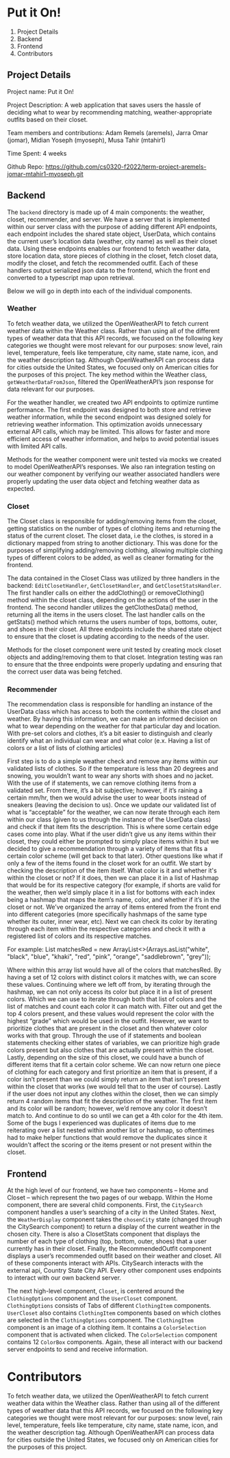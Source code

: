 # Put it On!
1. Project Details
2. Backend
3. Frontend 
4. Contributors 

## Project Details
Project name: Put it On!

Project Description: A web application that saves users the hassle of deciding what to wear by recommending matching, weather-appropriate outfits based on their closet. 

Team members and contributions: Adam Remels (aremels), Jarra Omar (jomar), Midian Yoseph (myoseph), Musa Tahir (mtahir1) 

Time Spent: 4 weeks

Github Repo: https://github.com/cs0320-f2022/term-project-aremels-jomar-mtahir1-myoseph.git 

## Backend 
The `backend` directory is made up of 4 main components: the weather, closet, recommender, and server. We have a server that is implemented within our server class with the purpose of adding different API endpoints, each endpoint includes the shared state object, UserData, which contains the current user’s location data (weather, city name) as well as their closet data. Using these endpoints enables our frontend to fetch weather data, store location data, store pieces of clothing in the closet, fetch closet data, modify the closet, and fetch the recommended outfit. Each of these handlers output serialized json data to the frontend, which the front end converted to a typescript map upon retrieval.

Below we will go in depth into each of the individual components.  

### Weather
To fetch weather data, we utilized the OpenWeatherAPI to fetch current weather data within the Weather class. Rather than using all of the different types of weather data that this API records, we focused on the following key categories we thought were most relevant for our purposes: snow level, rain level, temperature, feels like temperature, city name, state name, icon, and the weather description tag. Although OpenWeatherAPI can process data for cities outside the United States, we focused only on American cities for the purposes of this project. The key method within the Weather class, `getWeatherDataFromJson`, filtered the OpenWeatherAPI’s json response for data relevant for our purposes.

For the weather handler, we created two API endpoints to optimize runtime performance. The first endpoint was designed to both store and retrieve weather information, while the second endpoint was designed solely for retrieving weather information. This optimization avoids unnecessary external API calls, which may be limited. This allows for faster and more efficient access of weather information, and helps to avoid potential issues with limited API calls. 

 Methods for the weather component were unit tested via mocks we created to model OpenWeatherAPI’s responses. We also ran integration testing on our weather component by verifying our weather associated handlers were properly updating the user data object and fetching weather data as expected. 

### Closet 
The Closet class is responsible for adding/removing items from the closet, getting statistics on the number of types of clothing items and returning the status of the current closet. The closet data, i.e the clothes, is stored in a dictionary mapped from string to another dictionary. This was done for the purposes of simplifying adding/removing clothing, allowing multiple clothing types of different colors to be added, as well as cleaner formating for the frontend. 

The data contained in the Closet Class was utilized by three handlers in the backend: `EditClosetHandler`, `GetClosetHandler`, and `GetClosetStatsHandler`. The first handler calls on either the addClothing() or removeClothing() method within the closet class, depending on the actions of the user in the frontend. The second handler utilizes the getClothesData() method, returning all the items in the users closet. The last handler calls on the getStats() method which returns the users number of tops, bottoms, outer, and shoes in their closet. All three endpoints include the shared state object to ensure that the closet is updating according to the needs of the user.  

Methods for the closet component were unit tested by creating mock closet objects and adding/removing them to that closet. Integration testing was ran to ensure that the three endpoints were properly updating and ensuring that the correct user data was being fetched. 

### Recommender

The recommendation class is responsible for handling an instance of the UserData class which has access to both the contents within the closet and weather. By having this information, we can make an informed decision on what to wear depending on the weather for that particular day and location. With pre-set colors and clothes, it’s a bit easier to distinguish and clearly identify what an individual can wear and what color (e.x. Having a list of colors or a list of lists of clothing articles)

First step is to do a simple weather check and remove any items within our validated lists of clothes. So if the temperature is less than 20 degrees and snowing, you wouldn’t want to wear any shorts with shoes and no jacket. With the use of if statements, we can remove clothing items from a validated set. From there, it’s a bit subjective; however, if it’s raining a certain mm/hr, then we would advise the user to wear boots instead of sneakers (leaving the decision to us). Once we update our validated list of what is “acceptable” for the weather, we can now iterate through each item within our class (given to us through the instance of the UserData class) and check if that item fits the description. This is where some certain edge cases come into play. What if the user didn’t give us any items within their closet, they could either be prompted to simply place items within it but we decided to give a recommendation through a variety of items that fits a certain color scheme (will get back to that later). Other questions like what if only a few of the items found in the closet work for an outfit. We start by checking the description of the item itself. What color is it and whether it's within the closet or not? If it does, then we can place it in a list of Hashmap that would be for its respective category (for example, if shorts are valid for the weather, then we’d simply place it in a list for bottoms with each index being a hashmap that maps the item’s name, color, and whether if it’s in the closet or not. We’ve organized the array of items entered from the front end into different categories (more specifically hashmaps of the same type whether its outer, inner wear, etc). Next we can check its color by iterating through each item within the respective categories and check it with a registered list of colors and its respective matches. 

For example: 
List<String> matchesRed = new ArrayList<>(Arrays.asList("white", "black", "blue", "khaki", "red", "pink", "orange", "saddlebrown", "grey"));

Where within this array list would have all of the colors that matchesRed. By having a set of 12 colors with distinct colors it matches with, we can score these values. Continuing where we left off from, by iterating through the hashmap, we can not only access its color but place it in a list of present colors. Which we can use to iterate through both that list of colors and the list of matches and count each color it can match with. Filter out and get the top 4 colors present, and these values would represent the color with the highest “grade” which would be used in the outfit. However, we want to prioritize clothes that are present in the closet and then whatever color works with that group. Through the use of if statements and boolean statements checking either states of variables, we can prioritize high grade colors present but also clothes that are actually present within the closet. Lastly, depending on the size of this closet, we could have a bunch of different items that fit a certain color scheme. We can now return one piece of clothing for each category and first prioritize an item that is present, if a color isn’t present than we could simply return an item that isn’t present within the closet that works (we would tell that to the user of course). Lastly if the user does not input any clothes within the closet, then we can simply return 4 random items that fit the description of the weather. The first item and its color will be random; however, we’d remove any color it doesn’t match to. And continue to do so until we can get a 4th color for the 4th item. 
Some of the bugs I experienced was duplicates of items due to me reiterating over a list nested within another list or hashmap, so oftentimes had to make helper functions that would remove the duplicates since it wouldn’t affect the scoring or the items present or not present within the closet.


## Frontend
At the high level of our frontend, we have two components – Home and Closet – which represent the two pages of our webapp. Within the Home component, there are several child components. First, the `CitySearch` component handles a user’s searching of a city in the United States. Next, the `WeatherDisplay` component takes the `chosenCity` state (changed through the CitySearch component) to return a display of the current weather in the chosen city. There is also a ClosetStats component that displays the number of each type of clothing (top, bottom, outer, shoes) that a user currently has in their closet. Finally, the RecommendedOutfit component displays a user’s recommended outfit based on their weather and closet. All of these components interact with APIs. CitySearch interacts with the external api, Country State City API. Every other component uses endpoints to interact with our own backend server.

The next high-level component, `Closet`, is centered around the `ClothingOptions` component and the `UserCloset` component. `ClothingOptions` consists of Tabs of different `ClothingItem` components. `UserCloset` also contains `ClothingItem` components based on which clothes are selected in the `ClothingOptions` component. The `ClothingItem` component is an image of a clothing item. It contains a `ColorSelection` component that is activated when clicked. The `ColorSelection` component contains 12 `ColorBox` components. Again, these all interact with our backend server endpoints to send and receive information.

# Contributors 

To fetch weather data, we utilized the OpenWeatherAPI to fetch current weather data within the Weather class. Rather than using all of the different types of weather data that this API records, we focused on the following key categories we thought were most relevant for our purposes: snow level, rain level, temperature, feels like temperature, city name, state name, icon, and the weather description tag. Although OpenWeatherAPI can process data for cities outside the United States, we focused only on American cities for the purposes of this project. 


